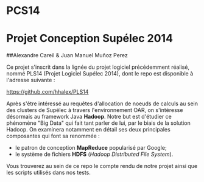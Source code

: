 PCS14
=====
Projet Conception Supélec 2014
==============================
##Alexandre Careil &amp; Juan Manuel Muñoz Perez

Ce projet s'inscrit dans la lignée du projet logiciel précédemment réalisé, nommé PLS14 (Projet Logiciel Supélec 2014), dont le repo est disponible à l'adresse suivante :

https://github.com/hhalex/PLS14

Après s'être intéressé au requêtes d'allocation de noeuds de calculs au sein des clusters de Supélec à travers l'environnement OAR, on s'intéresse désormais au framework Java **Hadoop**. Notre but est d'étudier ce phénomène "Big Data" qui fait tant parler de lui, par le biais de la solution Hadoop. On examinera notamment en détail ses deux principales composantes qui font sa renommée :

- le patron de conception **MapReduce** popularisé par Google;
- le système de fichiers **HDFS** (_Hadoop Distributed File System_).

Vous trouverez au sein de ce repo le compte rendu de notre projet ainsi que les scripts utilisés dans nos tests.
